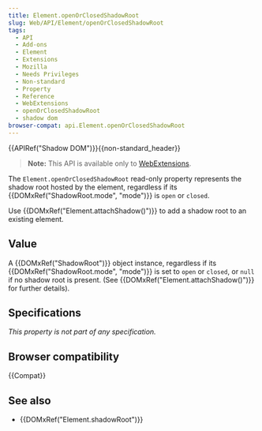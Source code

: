 ```yaml
---
title: Element.openOrClosedShadowRoot
slug: Web/API/Element/openOrClosedShadowRoot
tags:
  - API
  - Add-ons
  - Element
  - Extensions
  - Mozilla
  - Needs Privileges
  - Non-standard
  - Property
  - Reference
  - WebExtensions
  - openOrClosedShadowRoot
  - shadow dom
browser-compat: api.Element.openOrClosedShadowRoot
---
```

{{APIRef("Shadow DOM")}}{{non-standard_header}}

> **Note:** This API is available only to [WebExtensions](/en-US/docs/Mozilla/Add-ons/WebExtensions).

The `Element.openOrClosedShadowRoot` read-only
property represents the shadow root hosted by the element, regardless if its
{{DOMxRef("ShadowRoot.mode", "mode")}} is `open` or
`closed`.

Use {{DOMxRef("Element.attachShadow()")}} to add a shadow
root to an existing element.

## Value

A {{DOMxRef("ShadowRoot")}} object instance, regardless if its
{{DOMxRef("ShadowRoot.mode", "mode")}} is set to `open` or
`closed`, or `null` if no shadow root is present.
(See {{DOMxRef("Element.attachShadow()")}} for further details).

## Specifications

_This property is not part of any specification._

## Browser compatibility

{{Compat}}

## See also

- {{DOMxRef("Element.shadowRoot")}}
